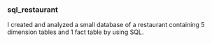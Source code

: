### sql_restaurant

I created and analyzed a small database of a restaurant containing 5 dimension tables and 1 fact table by using SQL.
